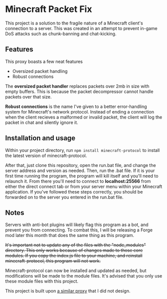 # Minecraft Packet Fix

This project is a solution to the fragile nature of a Minecraft client's connection to a server.  This was created in an attempt to prevent in-game DoS attacks such as chunk-banning and chat-kicking.

## Features

This proxy boasts a few neat features

- Oversized packet handling
- Robust connections

The **oversized packet handler** replaces packets over 2mb in size with empty buffers.  This is because the packet decompressor cannot handle packets over that size.

**Robust connections** is the name I've given to a better error-handling system for Minecraft's network protocol.  Instead of ending a connection when the client recieves a malformed or invalid packet, the client will log the packet in chat and silently ignore it.

## Installation and usage

Within your project directory, run ``` npm install minecraft-protocol ``` to install the latest version of minecraft-protocol.

After that, just clone this repository, open the run.bat file, and change the server address and version as needed. Then, run the .bat file.  If it is your first time running the program, the program will kill itself and you'll need to relaunch it.  From there you'll need to connect to **localhost:25566** from either the direct connect tab or from your server menu within your Minecraft application.  If you've followed these steps correctly, you should be forwarded on to the server you entered in the run.bat file.

## Notes

Servers with anti-bot plugins will likely flag this program as a bot, and prevent you from connecting.  To combat this, I will be releasing a Forge mod later this month that does the same thing as this program.

~~It's important not to update any of the files with the "node_modules" directory.  This only works because of changes made to those core modules.  If you copy the index.js file to your machine, and reinstall minecraft-protocol, this program will not work.~~

Minecraft-protocol can now be installed and updated as needed, but modifications will be made to the module files.  It's advised that you only use these module files with this project.

This project is built upon [a similar proxy](https://github.com/PrismarineJS/node-minecraft-protocol/tree/master/examples/proxy) that I did not design.
